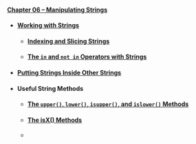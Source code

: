 #### [Chapter 06 – Manipulating Strings](chapter06.pdf)
- #### [Working with Strings](practice06_01.py)
  - #### [Indexing and Slicing Strings](practice06_02.py)
  - #### [The `in` and `not in` Operators with Strings](practice06_03.py)
- #### [Putting Strings Inside Other Strings](practice06_04.py)
- #### Useful String Methods
  - #### [The `upper()`, `lower()`, `isupper()`, and `islower()` Methods](practice06_05.py)
  - #### [The isX() Methods]()
  - 